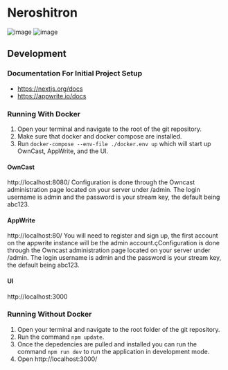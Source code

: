 # Neroshitron
![image](https://github.com/D4M13N-D3V/neroshitron/assets/13697702/87db1132-2191-425f-adfb-bde5601aea96)
![image](https://github.com/D4M13N-D3V/neroshitron/assets/13697702/da8b1d50-f727-41cd-950e-b50114e9ec96)



## Development
### Documentation For Initial Project Setup
- https://nextjs.org/docs
- https://appwrite.io/docs
### Running With Docker
1) Open your terminal and navigate to the root of the git repository.
2) Make sure that docker and docker compose are installed.
3) Run `docker-compose --env-file ./docker.env up` which will start up OwnCast, AppWrite, and the UI.

#### OwnCast 
http://localhost:8080/
Configuration is done through the Owncast administration page located on your server under /admin. The login username is admin and the password is your stream key, the default being abc123.


#### AppWrite 
http://localhost:80/
You will need to register and sign up, the first account on the appwrite instance will be the admin account.çConfiguration is done through the Owncast administration page located on your server under /admin. The login username is admin and the password is your stream key, the default being abc123.

#### UI 
http://localhost:3000

### Running Without Docker
1) Open your terminal and navigate to the root folder of the git repository. 
2) Run the command `npm update`. 
3) Once the depedencies are pulled and installed you can run the command `npm run dev` to run the application in development mode.
4) Open http://localhost:3000/
